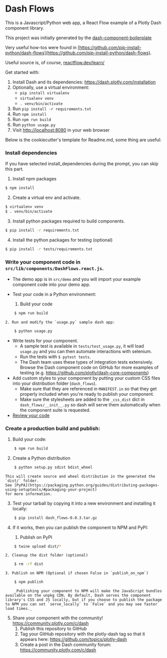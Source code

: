 # Dash Flows

This is a Javascript/Python web app, a React Flow example of a Plotly Dash component library.

This project was initially generated by the [dash-component-boilerplate](https://github.com/plotly/dash-component-boilerplate)

Very useful how-tos were found in [https://github.com/pip-install-python/dash-flows](https://github.com/pip-install-python/dash-flows).

Useful source is, of course, [reactflow.dev/learn/](reactflow.dev/learn/)

Get started with:

1. Install Dash and its dependencies: https://dash.plotly.com/installation
2. Optionally, use a virtual environment:
   - `pip install virtualenv`
   - `virtualenv venv`
   - `. venv/bin/activate`
3. Run `pip install -r requirements.txt`
4. Run `npm install`
5. Run `npm run build`
6. Run `python usage.py`
7. Visit [http://localhost:8080](http://localhost:8080) in your web browser


Below is the cookiecutter's template for Readme.md, some thing are useful:


### Install dependencies

If you have selected install_dependencies during the prompt, you can skip this part.

1. Install npm packages

```bash
$ npm install
```
2. Create a virtual env and activate.

```bash
$ virtualenv venv
$ . venv/bin/activate
```

3. Install python packages required to build components.

```bash
$ pip install -r requirements.txt
```

4. Install the python packages for testing (optional)

```bash
$ pip install -r tests/requirements.txt
```

### Write your component code in `src/lib/components/DashFlows.react.js`.

- The demo app is in `src/demo` and you will import your example component code into your demo app.
- Test your code in a Python environment:

    1. Build your code
```bash
    $ npm run build
```
    2. Run and modify the `usage.py` sample dash app:

```bash
    $ python usage.py
```

- Write tests for your component.
    - A sample test is available in `tests/test_usage.py`, it will load `usage.py` and you can then automate interactions with selenium.
    - Run the tests with `$ pytest tests`.
    - The Dash team uses these types of integration tests extensively. Browse the Dash component code on GitHub for more examples of testing (e.g. https://github.com/plotly/dash-core-components)
- Add custom styles to your component by putting your custom CSS files into your distribution folder (`dash_flows`).
    - Make sure that they are referenced in `MANIFEST.in` so that they get properly included when you're ready to publish your component.
    - Make sure the stylesheets are added to the `_css_dist` dict in `dash_flows/__init__.py` so dash will serve them automatically when the component suite is requested.
- [Review your code](./review_checklist.md)

### Create a production build and publish:

1. Build your code:

```bash
    $ npm run build
```

2. Create a Python distribution

```bash
    $ python setup.py sdist bdist_wheel
```
    This will create source and wheel distribution in the generated the `dist/` folder.
    See [PyPA](https://packaging.python.org/guides/distributing-packages-using-setuptools/#packaging-your-project)
    for more information.

3. Test your tarball by copying it into a new environment and installing it locally:

```bash
    $ pip install dash_flows-0.0.3.tar.gz
```

4. If it works, then you can publish the component to NPM and PyPI:

    1. Publish on PyPI

```bash
    $ twine upload dist/*
```

    2. Cleanup the dist folder (optional)

```bash
    $ rm -rf dist
```

    3. Publish on NPM (Optional if chosen False in `publish_on_npm`)

```bash
    $ npm publish
```
        _Publishing your component to NPM will make the JavaScript bundles available on the unpkg CDN. By default, Dash serves the component library's CSS and JS locally, but if you choose to publish the package to NPM you can set `serve_locally` to `False` and you may see faster load times._

5. Share your component with the community! https://community.plotly.com/c/dash
    1. Publish this repository to GitHub
    2. Tag your GitHub repository with the plotly-dash tag so that it appears here: https://github.com/topics/plotly-dash
    3. Create a post in the Dash community forum: https://community.plotly.com/c/dash
